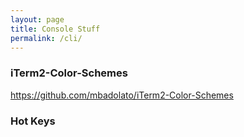 ```yaml
---
layout: page
title: Console Stuff
permalink: /cli/
---
```

### iTerm2-Color-Schemes
https://github.com/mbadolato/iTerm2-Color-Schemes

### Hot Keys
